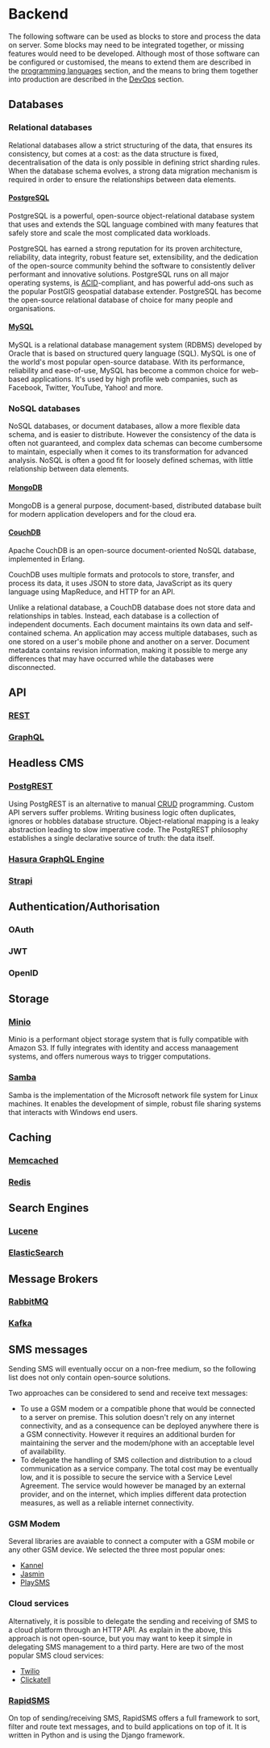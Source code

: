 # Backend

The following software can be used as blocks to store and process the data on server. Some blocks may need to be integrated together, or missing features would need to be developed. Although most of those software can be configured or customised, the means to extend them are described in the [programming languages](/languages) section, and the means to bring them together into production are described in the [DevOps](/devops) section.

## Databases

### Relational databases

Relational databases allow a strict structuring of the data, that ensures its consistency, but comes at a cost: as the data structure is fixed, decentralisation of the data is only possible in defining strict sharding rules. When the database schema evolves, a strong data migration mechanism is required in order to ensure the relationships between data elements.

#### [PostgreSQL](https://www.postgresql.org/) <Badges user="postgres" repo="postgres" />

PostgreSQL is a powerful, open-source object-relational database system that uses and extends the SQL language combined with many features that safely store and scale the most complicated data workloads.

PostgreSQL has earned a strong reputation for its proven architecture, reliability, data integrity, robust feature set, extensibility, and the dedication of the open-source community behind the software to consistently deliver performant and innovative solutions. PostgreSQL runs on all major operating systems, is [ACID](https://en.wikipedia.org/wiki/ACID)-compliant, and has powerful add-ons such as the popular PostGIS geospatial database extender. PostgreSQL has become the open-source relational database of choice for many people and organisations.

#### [MySQL](https://www.mysql.com/) <Badges user="mysql" repo="mysql-server" />

MySQL is a relational database management system (RDBMS) developed by Oracle that is based on structured query language (SQL). MySQL is one of the world's most popular open-source database. With its performance, reliability and ease-of-use, MySQL has become a common choice for web-based applications. It's used by high profile web companies, such as Facebook, Twitter, YouTube, Yahoo! and more.

### NoSQL databases

NoSQL databases, or document databases, allow a more flexible data schema, and is easier to distribute. However the consistency of the data is often not guaranteed, and complex data schemas can become cumbersome to maintain, especially when it comes to its transformation for advanced analysis. NoSQL is often a good fit for loosely defined schemas, with little relationship between data elements.

#### [MongoDB](https://www.mongodb.com/) <Badges user="mongodb" repo="mongo" />

MongoDB is a general purpose, document-based, distributed database built for modern application developers and for the cloud era.

#### [CouchDB](http://couchdb.apache.org/) <Badges user="apache" repo="couchdb" />

Apache CouchDB is an open-source document-oriented NoSQL database, implemented in Erlang.

CouchDB uses multiple formats and protocols to store, transfer, and process its data, it uses JSON to store data, JavaScript as its query language using MapReduce, and HTTP for an API.

Unlike a relational database, a CouchDB database does not store data and relationships in tables. Instead, each database is a collection of independent documents. Each document maintains its own data and self-contained schema. An application may access multiple databases, such as one stored on a user's mobile phone and another on a server. Document metadata contains revision information, making it possible to merge any differences that may have occurred while the databases were disconnected.

## API

### [REST](https://en.wikipedia.org/wiki/Representational_state_transfer)

### [GraphQL](https://graphql.org/)

## Headless CMS

### [PostgREST](http://postgrest.org/) <Badges user="PostgREST" repo="postgrest" />

Using PostgREST is an alternative to manual [CRUD](https://en.wikipedia.org/wiki/Create,_read,_update_and_delete) programming. Custom API servers suffer problems. Writing business logic often duplicates, ignores or hobbles database structure. Object-relational mapping is a leaky abstraction leading to slow imperative code. The PostgREST philosophy establishes a single declarative source of truth: the data itself.

### [Hasura GraphQL Engine](https://hasura.io/) <Badges user="hasura" repo="graphql-engine" />

### [Strapi](https://strapi.io/) <Badges user="strapi" repo="strapi" />

## Authentication/Authorisation

### OAuth

### JWT

### OpenID

## Storage

### [Minio](https://min.io/) <Badges user="minio" repo="minio" />

Minio is a performant object storage system that is fully compatible with Amazon S3. If fully integrates with identity and access manaagement systems, and offers numerous ways to trigger computations.

### [Samba](https://www.samba.org/) <Badges user="samba-team" repo="samba" />

Samba is the implementation of the Microsoft network file system for Linux machines. It enables the development of simple, robust file sharing systems that interacts with Windows end users.

## Caching

### [Memcached](https://memcached.org/) <Badges user="memcached" repo="memcached" />

### [Redis](https://redis.io/) <Badges user="antirez" repo="redis" />

## Search Engines

### [Lucene](https://lucene.apache.org/) <Badges user="apache" repo="lucene-solr" />

### [ElasticSearch](https://www.elastic.co/) <Badges user="elastic" repo="elasticsearch" />

## Message Brokers

### [RabbitMQ](https://www.rabbitmq.com/) <Badges user="rabbitmq" repo="rabbitmq-server" />

### [Kafka](https://kafka.apache.org/) <Badges user="apache" repo="kafka" />

## SMS messages

Sending SMS will eventually occur on a non-free medium, so the following list does not only contain open-source solutions.

Two approaches can be considered to send and receive text messages:

- To use a GSM modem or a compatible phone that would be connected to a server on premise. This solution doesn't rely on any internet connectivity, and as a consequence can be deployed anywhere there is a GSM connectivity. However it requires an additional burden for maintaining the server and the modem/phone with an acceptable level of availability.
- To delegate the handling of SMS collection and distribution to a cloud communication as a service company. The total cost may be eventually low, and it is possible to secure the service with a Service Level Agreement. The service would however be managed by an external provider, and on the internet, which implies different data protection measures, as well as a reliable internet connectivity.

### GSM Modem

Several libraries are avaiable to connect a computer with a GSM mobile or any other GSM device. We selected the three most popular ones:

- [Kannel](https://www.kannel.org/) <Badges user="markjeee" repo="kannel"/>
- [Jasmin](https://www.jasminsms.com/) <Badges user="jookies" repo="jasmin"/>
- [PlaySMS](https://playsms.org/) <Badges user="antonraharja" repo="playSMS"/>

### Cloud services

Alternatively, it is possible to delegate the sending and receiving of SMS to a cloud platform through an HTTP API. As explain in the above, this approach is not open-source, but you may want to keep it simple in delegating SMS management to a third party. Here are two of the most popular SMS cloud services:

- [Twilio](https://www.twilio.com/)
- [Clickatell](https://www.clickatell.com/)

### [RapidSMS](https://www.rapidsms.org/) <Badges user="rapidsms" repo="rapidsms"/>

On top of sending/receiving SMS, RapidSMS offers a full framework to sort, filter and route text messages, and to build applications on top of it. It is written in Python and is using the Django framework.
